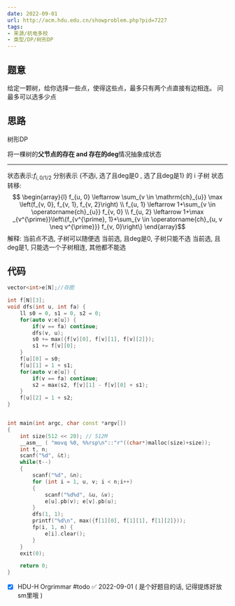 ```yaml
---
date: 2022-09-01
url: http://acm.hdu.edu.cn/showproblem.php?pid=7227
tags: 
- 来源/杭电多校
- 类型/DP/树形DP
---
```



## 题意

给定一颗树，给你选择一些点，使得这些点，最多只有两个点直接有边相连。
问最多可以选多少点 

## 思路
树形DP

将一棵树的**父节点的存在 and 存在的deg**情况抽象成状态

-----

状态表示:$f_{i, 0 / 1 / 2}$ 分别表示 {不选i, 选了且deg是0 , 选了且deg是1} 的 i 子树
状态转移:
$$
\begin{array}{l}
f_{u, 0} \leftarrow \sum_{v \in \mathrm{ch}_{u}} \max \left(f_{v, 0}, f_{v, 1}, f_{v, 2}\right) \\
f_{u, 1} \leftarrow 1+\sum_{v \in \operatorname{ch}_{u}} f_{v, 0} \\
f_{u, 2} \leftarrow 1+\max _{v^{\prime}}\left\{f_{v^{\prime}, 1}+\sum_{v \in \operatorname{ch}_{u, v \neq v^{\prime}}} f_{v, 0}\right\}
\end{array}$$
解释:
当前点不选, 子树可以随便选
当前选, 且deg是0, 子树只能不选
当前选, 且deg是1, 只能选一个子树相连, 其他都不能选
## 代码
```cpp
vector<int>e[N];//存图

int f[N][3];
void dfs(int u, int fa) {
	ll s0 = 0, s1 = 0, s2 = 0;
	for(auto v:e[u]) {
		if(v == fa) continue;
		dfs(v, u);
		s0 += max({f[v][0], f[v][1], f[v][2]});
		s1 += f[v][0];
	}
	f[u][0] = s0;
	f[u][1] = 1 + s1;
	for(auto v:e[u]) {
		if(v == fa) continue;
		s2 = max(s2, f[v][1] - f[v][0] + s1);
	}
	f[u][2] = 1 + s2;
}


int main(int argc, char const *argv[])
{	
	int size(512 << 20); // 512M
    __asm__ ( "movq %0, %%rsp\n"::"r"((char*)malloc(size)+size));
    int t, n;
    scanf("%d", &t);
    while(t--)
    {
        scanf("%d", &n);
        for (int i = 1, u, v; i < n;i++)
        {
            scanf("%d%d", &u, &v);
      		e[u].pb(v); e[v].pb(u);
        }
        dfs(1, 1);
        printf("%d\n", max({f[1][0], f[1][1], f[1][2]}));
        fp(i, 1, n) {
        	e[i].clear();
        }
    }
    exit(0);

	return 0;
}
```

- [x] HDU-H Orgrimmar #todo ✅ 2022-09-01
( 是个好题目的话, 记得提炼好放sm里哦 )